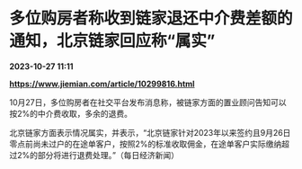 # 多位购房者称收到链家退还中介费差额的通知，北京链家回应称“属实”

**2023-10-27 11:11**

**https://www.jiemian.com/article/10299816.html**

10月27日，多位购房者在社交平台发布消息称，被链家方面的置业顾问告知可以按2%的中介费收取，多余的退费。

北京链家方面表示情况属实，并表示，“北京链家针对2023年以来签约且9月26日零点前尚未过户的在途单客户，按照2%的标准收取佣金，在途单客户实际缴纳超过2%的部分将进行退费处理。”（每日经济新闻）